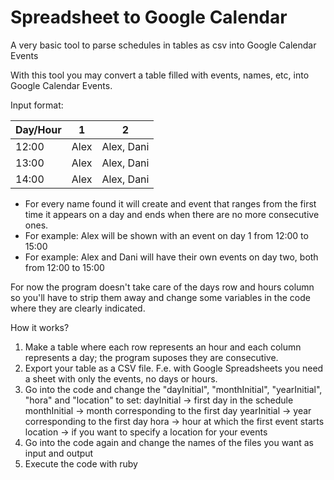 # Spreadsheet to Google Calendar
A very basic tool to parse schedules in tables as csv into Google Calendar Events

With this tool you may convert a table filled with events, names, etc, into Google Calendar Events.

Input format:

|Day/Hour|1      |2        |  
|--------|------|----------|
|12:00   |Alex  |Alex, Dani|
|13:00   |Alex  |Alex, Dani|
|14:00   |Alex  |Alex, Dani|

  - For every name found it will create and event that ranges from the first time it appears on a day and ends when there are no more consecutive ones.
  - For example: Alex will be shown with an event on day 1 from 12:00 to 15:00
  - For example: Alex and Dani will have their own events on day two, both from 12:00 to 15:00

For now the program doesn't take care of the days row and hours column so you'll have to strip them away and change some variables in the code where they are clearly indicated.

How it works?

  1. Make a table where each row represents an hour and each column represents a day; the program suposes they are consecutive.
  2. Export your table as a CSV file. F.e. with Google Spreadsheets you need a sheet with only the events, no days or hours.
  3. Go into the code and change the  "dayInitial", "monthInitial", "yearInitial", "hora" and "location" to set:
    dayInitial -> first day in the schedule
    monthInitial -> month corresponding to the first day
    yearInitial -> year corresponding to the first day
    hora -> hour at which the first event starts
    location -> if you want to specify a location for your events
  4. Go into the code again and change the names of the files you want as input and output
  5. Execute the code with ruby
